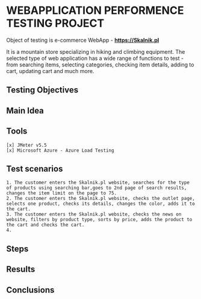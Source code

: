 # WEBAPPLICATION PERFORMENCE TESTING PROJECT

Object of testing is e-commerce WebApp - **https://Skalnik.pl**

It is a mountain store specializing in hiking and climbing equipment.
The selected type of web application has a wide range of functions to test - from searching items, selecting categories, checking item details, adding to cart, updating cart and much more.

## Testing Objectives

## Main Idea

## Tools
	[x] JMeter v5.5
	[x] Microsoft Azure - Azure Load Testing

## Test scenarios
	1. The customer enters the Skalnik.pl website, searches for the type of products using searching bar,goes to 2nd page of search results, changes the item limit on the page to 75. 
	2. The customer enters the Skalnik.pl website, checks the outlet page, selects one product, checks its details, changes the color, adds it to the cart.
	3. The customer enters the Skalnik.pl website, checks the news on website, filters by product type, sorts by price, adds the product to the cart and checks the cart.
	4. 

## Steps

## Results

## Conclusions

